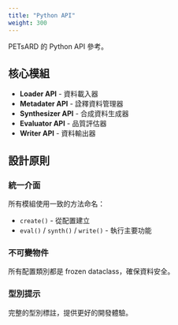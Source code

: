 ```yaml
---
title: "Python API"
weight: 300
---
```


PETsARD 的 Python API 參考。

## 核心模組

- **Loader API** - 資料載入器
- **Metadater API** - 詮釋資料管理器
- **Synthesizer API** - 合成資料生成器
- **Evaluator API** - 品質評估器
- **Writer API** - 資料輸出器

## 設計原則

### 統一介面
所有模組使用一致的方法命名：
- `create()` - 從配置建立
- `eval()` / `synth()` / `write()` - 執行主要功能

### 不可變物件
所有配置類別都是 frozen dataclass，確保資料安全。

### 型別提示
完整的型別標註，提供更好的開發體驗。